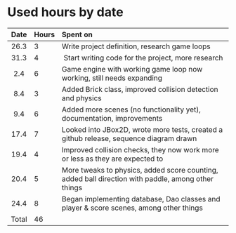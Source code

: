 # Used hours by date

|Date|Hours|Spent on|
|:-----:|:----|:-----|
|26.3| 3   | Write project definition, research game loops |
|31.3| 4   | Start writing code for the project, more research |
|2.4| 6   | Game engine with working game loop now working, still needs expanding |
|8.4| 3   | Added Brick class, improved collision detection and physics |
|9.4| 6   | Added more scenes (no functionality yet), documentation, improvements |
|17.4| 7  | Looked into JBox2D, wrote more tests, created a github release, sequence diagram drawn |
|19.4| 4  | Improved collision checks, they now work more or less as they are expected to |
|20.4| 5  | More tweaks to physics, added score counting, added ball direction with paddle, among other things |
|24.4| 8 | Began implementing database, Dao classes and player & score scenes, among other things |
| Total | 46   | |
